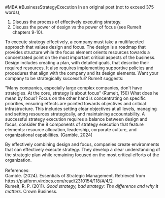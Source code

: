 #MBA #BusinessStrategyExecution 
In an original post (not to exceed 375 words), 

1. Discuss the process of effectively executing strategy.
2. Discuss the power of design vs the power of focus (see Rumelt chapters 9-10).


To execute strategy effectively, a company must take a multifaceted approach that values design and focus. The design is a roadmap that provides structure while the focus element orients resources towards a concentrated point on the most important critical aspects of the business. Design includes creating a plan, with detailed goals, that describe their required resources. It also requires implementing supportive policies and procedures that align with the company and its design elements. Want your company to be strategically successful? Rumelt suggests: 

"Many companies, especially large complex companies, don't have strategies. At the core, strategy is about focus" (Rumelt, 150) What does he mean by focus? Focus on the other hand is concentrating on specific priorities, ensuring effects are pointed towards objectives and critical infrastructure. This includes setting clear objectives at all levels, managing and setting resources strategically, and maintaining accountability. A successful strategy execution requires a balance between design and focus, consider the 8 components of strategy execution that feature elements: resource allocation, leadership, corporate culture, and organizational capabilities. (Gamble, 2024)

By effectively combining design and focus, companies create environments that can effectively execute strategy. They develop a clear understanding of the strategic plan while remaining focused on the most critical efforts of the organization.   
     
References:    
Gamble. (2024). Essentials of Strategic Management. Retrieved from https://platform.virdocs.com/read/2310154/118/#/4/2    
Rumelt, R. P. (2011). _Good strategy, bad strategy: The difference and why it matters_. Crown Business.
